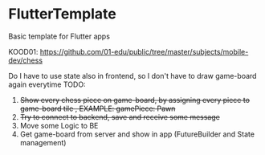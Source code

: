 # FlutterTemplate
Basic template for Flutter apps

KOOD01: https://github.com/01-edu/public/tree/master/subjects/mobile-dev/chess

Do I have to use state also in frontend, so I don't have to draw game-board again everytime
TODO:
1. ~~Show every chess piece on game-board, by assigning every piece to game-board tile , EXAMPLE: gamePiece: Pawn~~
2. ~~Try to connect to backend, save and receive some message~~
3. Move some Logic to BE
4. Get game-board from server and show in app (FutureBuilder and State management)

